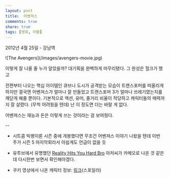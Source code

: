 ```yaml
---
layout: post
title:  어벤져스
comments: true
share: true
tags: [영화, 마블]
---
```

<p class="meta">2012년 4월 25일 - 강남역</p>
![The Avengers](/images/avengers-movie.jpg)

이렇게 잘 나올 줄 누가 알았을까? 대기획을 완벽하게 마무리됐다. 그 완성은 헐크가 했고

전편부터 나오는 핵심 아이템인 큐브나 도시가 공격받는 모습이 트랜스포머를 떠올리게 하지만 결국엔 어벤져스가 얼마나 잘 만들었고 트랜스포머 3가 얼마나 쓰레기였는지를 깨닫게 해줄 뿐이다. 기본적으로 액션, 유머, 줄거리 비율이 적당하고 캐릭터들의 매력까지 잘 살렸다. (무척 어려웠을 텐데) 난 이 정도면 더는 바랄 게 없다. 

어벤져스는 재능과 돈은 이렇게 쓰는 것이라는 걸 보여줬다. 

--

* 시트콤 빅뱅이론 시즌 중에 개봉했다면 무조건 어벤져스 이야기 나왔을 텐데 이번 주가 시즌 5 마지막회라서 아쉽게도 언급이 없을 듯

* 유투브에서 유명했던 [Reality Hits You Hard Bro](http://www.youtube.com/watch?v=FCSBoOcGFFE) 아저씨가 카메오로 나온 것 같은데 다시한번 보면서 확인해야겠다.

* 쿠키 영상에서 나온 캐릭터 정보: [링크](http://blog.daum.net/spekqj/13298935)(스포일러)